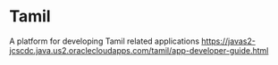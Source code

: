 # Tamil
A platform for developing Tamil related applications
https://javas2-jcscdc.java.us2.oraclecloudapps.com/tamil/app-developer-guide.html
